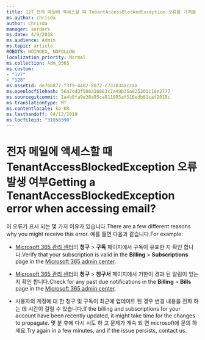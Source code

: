 ```yaml
---
title: 127 전자 메일에 액세스할 때 TenantAccessBlockedException 오류를 가져올 것인가?
ms.author: chrisda
author: chrisda
manager: serdars
ms.date: 4/9/2018
ms.audience: Admin
ms.topic: article
ROBOTS: NOINDEX, NOFOLLOW
localization_priority: Normal
ms.collection: Adm_O365
ms.custom:
- "127"
- "128"
ms.assetid: de7b6877-f3f9-4402-8072-c73783aaccaa
ms.openlocfilehash: 56a7cd3f588a16883c7a49b35a825301c10e2777
ms.sourcegitcommit: 1a4b8fa9e38a95ca811085af516edb81caf2018c
ms.translationtype: MT
ms.contentlocale: ko-KR
ms.lasthandoff: 04/13/2019
ms.locfileid: "31858390"
---
```

# <a name="getting-a-tenantaccessblockedexception-error-when-accessing-email"></a><span data-ttu-id="fd82a-102">전자 메일에 액세스할 때 TenantAccessBlockedException 오류 발생 여부</span><span class="sxs-lookup"><span data-stu-id="fd82a-102">Getting a TenantAccessBlockedException error when accessing email?</span></span>

<span data-ttu-id="fd82a-103">이 오류가 표시 되는 몇 가지 이유가 있습니다.</span><span class="sxs-lookup"><span data-stu-id="fd82a-103">There are a few different reasons why you might receive this error.</span></span> <span data-ttu-id="fd82a-104">예를 들면 다음과 같습니다.</span><span class="sxs-lookup"><span data-stu-id="fd82a-104">For example:</span></span>

- <span data-ttu-id="fd82a-105">[Microsoft 365 관리 센터](https://portal.office.com/adminportal/home#/subscriptions)의 **청구** \> **구독** 페이지에서 구독이 유효한 지 확인 합니다.</span><span class="sxs-lookup"><span data-stu-id="fd82a-105">Verify that your subscription is valid in the **Billing** \> **Subscriptions** page in the [Microsoft 365 admin center](https://portal.office.com/adminportal/home#/subscriptions).</span></span>

- <span data-ttu-id="fd82a-106">[Microsoft 365 관리 센터](https://portal.office.com/adminportal/home#/billoverview)의 **청구** \> **청구서** 페이지에서 기한이 경과 된 알림이 있는지 확인 합니다.</span><span class="sxs-lookup"><span data-stu-id="fd82a-106">Check for any past due notifications in the **Billing** \> **Bills** page in the [Microsoft 365 admin center](https://portal.office.com/adminportal/home#/billoverview).</span></span>

- <span data-ttu-id="fd82a-107">사용자의 계정에 대 한 청구 및 구독이 최근에 업데이트 된 경우 변경 내용을 전파 하는 데 시간이 걸릴 수 있습니다.</span><span class="sxs-lookup"><span data-stu-id="fd82a-107">If the billing and subscriptions for your account have been recently updated, it might take time for the changes to propagate.</span></span> <span data-ttu-id="fd82a-108">몇 분 후에 다시 시도 하 고 문제가 계속 되 면 microsoft에 문의 하세요.</span><span class="sxs-lookup"><span data-stu-id="fd82a-108">Try again in a few minutes, and if the issue persists, contact us.</span></span>
